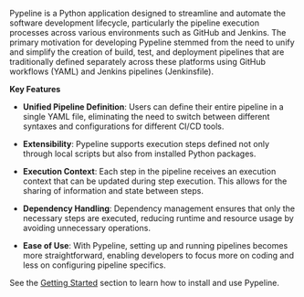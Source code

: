 Pypeline is a Python application designed to streamline and automate the software development lifecycle, particularly the pipeline execution processes across various environments such as GitHub and Jenkins.
The primary motivation for developing Pypeline stemmed from the need to unify and simplify the creation of build, test, and deployment pipelines that are traditionally defined separately across these platforms using GitHub workflows (YAML) and Jenkins pipelines (Jenkinsfile).

**Key Features**

- **Unified Pipeline Definition**: Users can define their entire pipeline in a single YAML file, eliminating the need to switch between different syntaxes and configurations for different CI/CD tools.

- **Extensibility**: Pypeline supports execution steps defined not only through local scripts but also from installed Python packages.

- **Execution Context**: Each step in the pipeline receives an execution context that can be updated during step execution. This allows for the sharing of information and state between steps.

- **Dependency Handling**: Dependency management ensures that only the necessary steps are executed, reducing runtime and resource usage by avoiding unnecessary operations.

- **Ease of Use**: With Pypeline, setting up and running pipelines becomes more straightforward, enabling developers to focus more on coding and less on configuring pipeline specifics.

See the [Getting Started](getting_started/index.md) section to learn how to install and use Pypeline.
